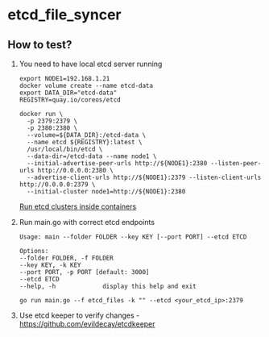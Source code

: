 # etcd_file_syncer

## How to test?

1. You need to have local etcd server running
   ```
   export NODE1=192.168.1.21
   docker volume create --name etcd-data
   export DATA_DIR="etcd-data"
   REGISTRY=quay.io/coreos/etcd

   docker run \
     -p 2379:2379 \
     -p 2380:2380 \
     --volume=${DATA_DIR}:/etcd-data \
     --name etcd ${REGISTRY}:latest \
     /usr/local/bin/etcd \
     --data-dir=/etcd-data --name node1 \
     --initial-advertise-peer-urls http://${NODE1}:2380 --listen-peer-urls http://0.0.0.0:2380 \
     --advertise-client-urls http://${NODE1}:2379 --listen-client-urls http://0.0.0.0:2379 \
     --initial-cluster node1=http://${NODE1}:2380
   ```
   [Run etcd clusters inside containers](https://etcd.io/docs/v3.5/op-guide/container/)

2. Run main.go with correct etcd endpoints
   ```
   Usage: main --folder FOLDER --key KEY [--port PORT] --etcd ETCD

   Options:
   --folder FOLDER, -f FOLDER
   --key KEY, -k KEY
   --port PORT, -p PORT [default: 3000]
   --etcd ETCD
   --help, -h             display this help and exit

   go run main.go --f etcd_files -k "" --etcd <your_etcd_ip>:2379
   ```

3. Use etcd keeper to verify changes - https://github.com/evildecay/etcdkeeper
